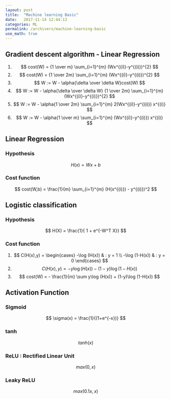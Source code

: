 ```yaml
---
layout: post
title:  "Machine learning Basic"
date:   2017-11-14 12:44:13
categories: ML
permalink: /archivers/machine-learning-basic
use_math: true
---
```

## Gradient descent algorithm - Linear Regression

1. $$ cost(W) = {1 \over m} \sum_{i=1}^{m} (Wx^{(i)}-y^{(i)})^{2} $$
2. $$ cost(W) = {1 \over 2m} \sum_{i=1}^{m} (Wx^{(i)}-y^{(i)})^{2} $$
3. $$ W := W - \alpha{\delta \over \delta W}cost(W) $$
4. $$ W := W - \alpha{\delta \over \delta W} {1 \over 2m} \sum_{i=1}^{m} (Wx^{(i)}-y^{(i)})^{2} $$
5. $$ W := W - \alpha{1 \over 2m} \sum_{i=1}^{m} 2(Wx^{(i)}-y^{(i)}) x^{(i)} $$
6. $$ W := W - \alpha{1 \over m} \sum_{i=1}^{m} (Wx^{(i)}-y^{(i)}) x^{(i)} $$  

## Linear Regression

### Hypothesis
$$ H(x) = Wx + b $$

### Cost function
$$ cost(W,b) = \frac{1}{m} \sum_{i=1}^{m} (H(x^{(i)}) - y^{(i)})^2 $$

## Logistic classification

### Hypothesis
$$ H(X) = \frac{1}{ 1 + e^{-W^T X}} $$

### Cost function
1. $$ C(H(x),y) = 
    \begin{cases}
    -\log (H(x)) & : y = 1 \\
    -\log (1-H(x)) & : y = 0
    \end{cases} $$
2. $$ C(H(x),y) = -y\log (H(x)) - (1-y)\log (1-H(x)) $$
3. $$ cost(W) = - \frac{1}{m} \sum y\log (H(x)) + (1-y)\log (1-H(x)) $$

## Activation Function

### Sigmoid
$$ \sigma(x) = \frac{1}{(1+e^{-x})} $$

### tanh
$$ tanh(x) $$

### ReLU : Rectified Linear Unit
$$ max(0,x) $$

### Leaky ReLU
$$ max(0.1x,x) $$
